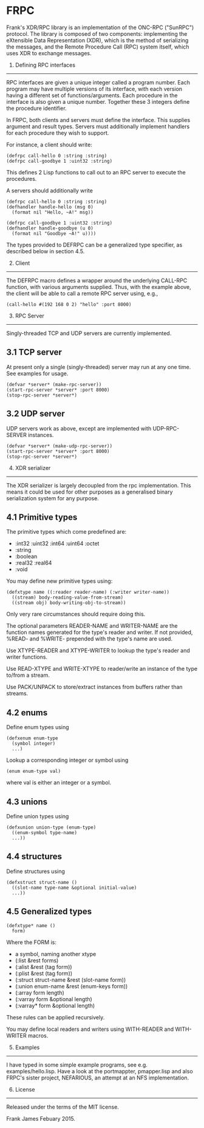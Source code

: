 # FRPC
Frank's XDR/RPC library is an implementation of the ONC-RPC ("SunRPC") protocol. The library is composed of two
components: implementing the eXtensible Data Representation (XDR), which is the method of serializing the messages, 
and the Remote Procedure Call (RPC) system itself, which uses XDR to exchange messages.

1. Defining RPC interfaces
----------------------------

RPC interfaces are given a unique integer called a program number. Each program may have multiple
versions of its interface, with each version having a different set of functions/arguments. Each procedure
in the interface is also given a unique number. Together these 3 integers define the procedure identifier.

In FRPC, both clients and servers must define the interface. This supplies argument and result types.
Servers must additionally implement handlers for each procedure they wish to support.

For instance, a client should write:
```
(defrpc call-hello 0 :string :string)
(defrpc call-goodbye 1 :uint32 :string)
```

This defines 2 Lisp functions to call out to an RPC server to execute the procedures.

A servers should additionally write
```
(defrpc call-hello 0 :string :string)
(defhandler handle-hello (msg 0)
  (format nil "Hello, ~A!" msg))

(defrpc call-goodbye 1 :uint32 :string)
(defhandler handle-goodbye (u 0)
  (format nil "Goodbye ~A!" u))))
```

The types provided to DEFRPC can be a generalized type specifier, as described
below in section 4.5.

2. Client
----------

The DEFRPC macro defines a wrapper around the underlying CALL-RPC function, with various 
arguments supplied. Thus, with the example above, the client will be able to call a remote 
RPC server using, e.g., 

```
(call-hello #(192 168 0 2) "hello" :port 8000)
```

3. RPC Server
----------------

Singly-threaded TCP and UDP servers are currently implemented.

3.1 TCP server
---------------

At present only a single (singly-threaded) server may run at any one time. 
See examples for usage.

```
(defvar *server* (make-rpc-server))
(start-rpc-server *server* :port 8000)
(stop-rpc-server *server*)
```

3.2 UDP server
----------------

UDP servers work as above, except are implemented with UDP-RPC-SERVER instances.

```
(defvar *server* (make-udp-rpc-server))
(start-rpc-server *server* :port 8000)
(stop-rpc-server *server*)
```

4. XDR serializer
----------------

The XDR serializer is largely decoupled from the rpc implementation. This means it 
could be used for other purposes as a generalised binary serialization system for any purpose.

4.1 Primitive types
----------------------

The primitive types which come predefined are:
* :int32 :uint32 :int64 :uint64 :octet
* :string
* :boolean
* :real32 :real64
* :void

You may define new primitive types using:
```
(defxtype name ((:reader reader-name) (:writer writer-name))
  ((stream) body-reading-value-from-stream)
  ((stream obj) body-writing-obj-to-stream))
```
Only very rare circumstances should require doing this.

The optional parameters READER-NAME and WRITER-NAME are the function names
generated for the type's reader and writer. If not provided, %READ- and %WRITE- 
prepended with the type's name are used.

Use XTYPE-READER and XTYPE-WRITER to lookup the type's reader
and writer functions.

Use READ-XTYPE and WRITE-XTYPE to reader/write an instance of 
the type to/from a stream.

Use PACK/UNPACK to store/extract instances from buffers rather than streams.

4.2 enums
------------

Define enum types using
```
(defxenum enum-type
  (symbol integer)
  ...)
```

Lookup a corresponding integer or symbol using
```
(enum enum-type val)
```
where val is either an integer or a symbol.

4.3 unions
-----------

Define union types using
```
(defxunion union-type (enum-type)
  ((enum-symbol type-name)
  ...))
```

4.4 structures
----------------

Define structures using

```
(defxstruct struct-name ()
  ((slot-name type-name &optional initial-value)
  ...))
```

4.5 Generalized types
------------------------

```
(defxtype* name ()
  form)
```

Where the FORM is:
* a symbol, naming another xtype
* (:list &rest forms)
* (:alist &rest (tag form))
* (:plist &rest (tag form))
* (:struct struct-name &rest (slot-name form))
* (:union enum-name &rest (enum-keys form))
* (:array form length)
* (:varray form &optional length)
* (:varray* form &optional length)

These rules can be applied recursively. 

You may define local readers and writers using WITH-READER and WITH-WRITER macros.

5. Examples
-------------

I have typed in some simple example programs, see e.g. examples/hello.lisp.
Have a look at the portmappter, pmapper.lisp and also FRPC's sister project, 
NEFARIOUS, an attempt at an NFS implementation.

6. License
------------

Released under the terms of the MIT license.

Frank James 
Febuary 2015.







